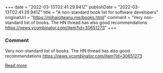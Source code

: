 +++
date = "2022-03-13T02:41:29.941Z"
publishDate = "2022-03-13T02:41:29.941Z"
title = "A non-standard book list for software developers"
originalUrl = "https://mihaiolteanu.me/books.html"
comment = "Very non-standard list of books. The HN thread has also good recommendations https://news.ycombinator.com/item?id=30651273"
+++

### Comment

Very non-standard list of books. The HN thread has also good recommendations https://news.ycombinator.com/item?id=30651273

[Read more](https://mihaiolteanu.me/books.html)
